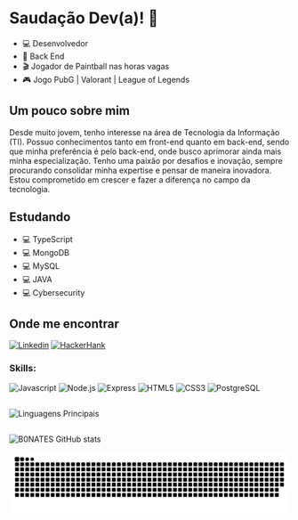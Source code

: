 # Saudação Dev(a)! :dart:


- :computer: Desenvolvedor 
- :open_book: Back End
- :clapper: Jogador de Paintball nas horas vagas
- :video_game: Jogo PubG | Valorant | League of Legends

## Um pouco sobre mim
Desde muito jovem, tenho interesse na área de Tecnologia da Informação (TI). Possuo conhecimentos tanto em front-end quanto em back-end, sendo que minha preferência é pelo back-end, onde busco aprimorar ainda mais minha especialização. Tenho uma paixão por desafios e inovação, sempre procurando consolidar minha expertise e pensar de maneira inovadora. Estou comprometido em crescer e fazer a diferença no campo da tecnologia.

## Estudando
- :computer: TypeScript
- :computer: MongoDB
- :computer: MySQL
- :computer: JAVA
- :computer: Cybersecurity

## Onde me encontrar
[![Linkedin](https://img.shields.io/badge/LinkedIn-0077B5?style=for-the-badge&logo=linkedin&logoColor=white)](https://www.linkedin.com/in/natan-bonates-15734613b/)
[![HackerHank](https://img.shields.io/badge/-Hackerrank-2EC866?style=for-the-badge&logo=HackerRank&logoColor=white)](https://www.hackerrank.com/natanbonatescur1/hackos)

### Skills:

![Javascript](https://img.shields.io/badge/JavaScript-323330?style=for-the-badge&logo=javascript&logoColor=F7DF1E)
![Node.js](https://img.shields.io/badge/Node%20js-339933?style=for-the-badge&logo=nodedotjs&logoColor=white)
![Express](https://img.shields.io/badge/Express%20js-000000?style=for-the-badge&logo=express&logoColor=white)
![HTML5](https://img.shields.io/badge/HTML5-E34F26?style=for-the-badge&logo=html5&logoColor=white)
![CSS3](https://img.shields.io/badge/CSS3-1572B6?style=for-the-badge&logo=css3&logoColor=white)
![PostgreSQL](https://img.shields.io/badge/PostgreSQL-316192?style=for-the-badge&logo=postgresql&logoColor=white)




##
![Linguagens Principais](https://github-readme-stats.vercel.app/api/top-langs/?username=B0NATES&theme=tokyonight&hide_border=true&custom_title=Linguagens%20%Principais)

##
![B0NATES GitHub stats](https://github-readme-stats.vercel.app/api?username=B0NATES&show_icons=true&theme=radical)


![snake gif](https://github.com/B0NATES/snake/blob/output/github-snake-dark.svg)
